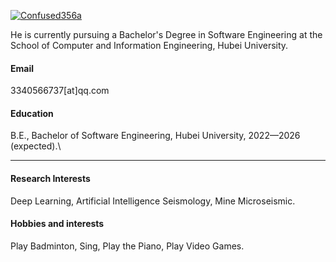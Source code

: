 

[![Confused356a](https://img.shields.io/badge/Confused356a-github-blue?logo=github)](https://github.com/Confused356a)

He is currently pursuing a Bachelor's Degree in Software Engineering at the School of Computer and Information Engineering, Hubei University.

#### Email
3340566737[at]qq.com

#### Education
B.E., Bachelor of Software Engineering, Hubei University, 2022—2026 (expected).\
<!-- B.E., Data Science and Big Data Technology, China University of Mining and Technology, 2018—2022. -->
------

#### Research Interests
Deep Learning, Artificial Intelligence Seismology, Mine Microseismic.


#### Hobbies and interests
Play Badminton, Sing, Play the Piano, Play Video Games.